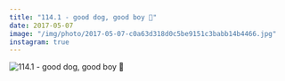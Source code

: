 ```yaml
---
title: "114.1 - good dog, good boy 🐶"
date: 2017-05-07
image: "/img/photo/2017-05-07-c0a63d318d0c5be9151c3babb14b4466.jpg"
instagram: true
---
```


![114.1 - good dog, good boy 🐶](/img/photo/2017-05-07-c0a63d318d0c5be9151c3babb14b4466.jpg)
